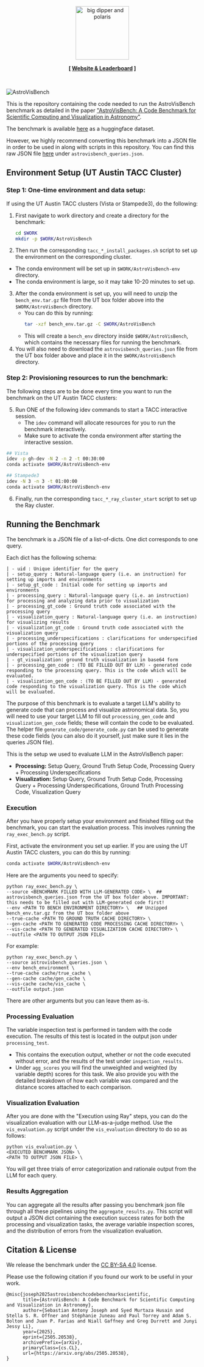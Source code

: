 <p align="center">
  <a href="https://astrovisbench.github.io">
    <img src="imgs/avb_logo.svg" style="height: 10em" alt="big dipper and polaris" />
  </a>
</p>

<p align="center"><strong>[&nbsp;<a href="https://astrovisbench.github.io">Website & Leaderboard</a>&nbsp;]</strong></p>
<br>

![AstroVisBench](imgs/overview-1.png)

This is the repository containing the code needed to run the AstroVisBench benchmark as detailed in the paper ["AstroVisBench: A Code Benchmark for Scientific Computing and Visualization in Astronomy"](https://arxiv.org/abs/2505.20538).

The benchmark is available [here](https://huggingface.co/datasets/sebajoe/AstroVisBench) as a huggingface dataset. 

However, we highly recommend converting this benchmark into a JSON file in order to be used in along with scripts in this repository. You can find this raw JSON file [here](https://utexas.box.com/s/2evj5cs3u2gqndvgc9sd66cmlggl9fg1) under `astrovisbench_queries.json`.


## Environment Setup (UT Austin TACC Cluster)

### Step 1: One-time environment and data setup:

If using the UT Austin TACC clusters (Vista or Stampede3), do the following: 
1. First navigate to work directory and create a directory for the benchmark:
   ```bash
   cd $WORK
   mkdir -p $WORK/AstroVisBench
   ```
2. Then run the corresponding `tacc_*_install_packages.sh` script to set up the environment on the corresponding cluster. 
  - The conda environment will be set up in `$WORK/AstroVisBench-env` directory.
  - The conda environment is large, so it may take 10-20 minutes to set up.
3. After the conda environment is set up, you will need to unzip the `bench_env.tar.gz` file from the UT box folder above into the `$WORK/AstroVisBench` directory. 
   - You can do this by running: 
     ```bash
     tar -xzf bench_env.tar.gz -C $WORK/AstroVisBench
     ```
   - This will create a `bench_env` directory inside `$WORK/AstroVisBench`, which contains the necessary files for running the benchmark.
4. You will also need to download the `astrovisbench_queries.json` file from the UT box folder above and place it in the `$WORK/AstroVisBench` directory.

### Step 2: Provisioning resources to run the benchmark:
The following steps are to be done every time you want to run the benchmark on the UT Austin TACC clusters:

5. Run ONE of the following idev commands to start a TACC interactive session.
   - The `idev` command will allocate resources for you to run the benchmark interactively.
   - Make sure to activate the conda environment after starting the interactive session.
  ```bash
  ## Vista
  idev -p gh-dev -N 2 -n 2 -t 00:30:00
  conda activate $WORK/AstroVisBench-env

  ## Stampede3
  idev -N 3 -n 3 -t 01:00:00 
  conda activate $WORK/AstroVisBench-env
  ```
6. Finally, run the corresponding `tacc_*_ray_cluster_start` script to set up the Ray cluster.


## Running the Benchmark

The benchmark is a JSON file of a list-of-dicts. One dict corresponds to one query. 

Each dict has the following schema:

```
| - uid : Unique identifier for the query
| - setup_query : Natural-language query (i.e. an instruction) for setting up imports and environments
| - setup_gt_code : Initial code for setting up imports and environments
| - processing_query : Natural-language query (i.e. an instruction) for processing and analyzing data prior to visualization
| - processing_gt_code : Ground truth code associated with the processing query
| - visualization_query : Natural-language query (i.e. an instruction) for visualizing results
| - visualization_gt_code : Ground truth code associated with the visualization query
| - processing_underspecifications : clarifications for underspecified portions of the processing query
| - visualization_underspecifications : clarifications for underspecified portions of the visualization query
| - gt_visualization: ground truth visualization in base64 form
| - processing_gen_code : (TO BE FILLED OUT BY LLM) - generated code responding to the processing query. This is the code which will be evaluated.
| - visualization_gen_code : (TO BE FILLED OUT BY LLM) - generated code responding to the visualization query. This is the code which will be evaluated.
```

The purpose of this benchmark is to evaluate a target LLM's ability to generate code that can process and visualize astronomical data. 
So, you will need to use your target LLM to fill out `processing_gen_code` and `visualization_gen_code` fields; these will contain the code to be evaluated.
The helper file `generate_code/generate_code.py` can be used to generate these code fields (you can also do it yourself, just make sure it lies in the queries JSON file).

This is the setup we used to evaluate LLM in the AstroVisBench paper:
- **Processing:** Setup Query, Ground Truth Setup Code, Processing Query + Processing Underspecifications
- **Visualization:** Setup Query, Ground Truth Setup Code, Processing Query + Processing Underspecifications, Ground Truth Processing Code, Visualization Query

### Execution

After you have properly setup your environment and finished filling out the benchmark, you can start the evaluation process. 
This involves running the `ray_exec_bench.py` script. 

First, activate the environment you set up earlier. If you are using the UT Austin TACC clusters, you can do this by running:

```bash
conda activate $WORK/AstroVisBench-env
```

Here are the arguments you need to specify:

```
python ray_exec_bench.py \
--source <BENCHMARK FILLED WITH LLM-GENERATED CODE> \  ## astrovisbench_queries.json from the UT box folder above. IMPORTANT: this needs to be filled out with LLM-generated code first!
--env <PATH TO BENCH ENVIRONMENT DIRECTORY> \   ## Unzipped bench_env.tar.gz from the UT box folder above
--true-cache <PATH TO GROUND TRUTH CACHE DIRECTORY> \
--gen-cache <PATH TO GENERATED CODE PROCESSING CACHE DIRECTORY> \
--vis-cache <PATH TO GENERATED VISUALIZATION CACHE DIRECTORY> \
--outfile <PATH TO OUTPUT JSON FILE>
```

For example:
```
python ray_exec_bench.py \
--source astrovisbench_queries.json \
--env bench_environment \
--true-cache cache/true_cache \
--gen-cache cache/gen_cache \
--vis-cache cache/vis_cache \
--outfile output.json
```

There are other arguments but you can leave them as-is.

### Processing Evaluation

The variable inspection test is performed in tandem with the code execution. The results of this test is located in the output json under `processing_test`. 
- This contains the execution output, whether or not the code executed without error, and the results of the test under `inspection_results`. 
- Under `agg_scores` you will find the unweighted and weighted (by variable depth) scores for this task. We also provide you with the detailed breakdown of how each variable was compared and the distance scores attached to each comparison. 

### Visualization Evaluation

After you are done with the "Execution using Ray" steps, you can do the visualization evaluation with our LLM-as-a-judge method. 
Use the `vis_evaluation.py` script under the `vis_evaluation` directory to do so as follows:

```
python vis_evaluation.py \
<EXECUTED BENCHMARK JSON> \
<PATH TO OUTPUT JSON FILE> \
```

You will get three trials of error categorization and rationale output from the LLM for each query.  

### Results Aggregation

You can aggregate all the results after passing you benchmark json file through all these pipelines using the `aggregate_results.py`. This script will output a JSON dict containing the execution success rates for both the processing and visualization tasks, the average variable inspection scores, and the distribution of errors from the visualization evaluation.

## Citation & License

We release the benchmark under the [CC BY-SA 4.0](https://creativecommons.org/licenses/by-sa/4.0/deed.en) license.

Please use the following citation if you found our work to be useful in your work.

```
@misc{joseph2025astrovisbenchcodebenchmarkscientific,
      title={AstroVisBench: A Code Benchmark for Scientific Computing and Visualization in Astronomy}, 
      author={Sebastian Antony Joseph and Syed Murtaza Husain and Stella S. R. Offner and Stéphanie Juneau and Paul Torrey and Adam S. Bolton and Juan P. Farias and Niall Gaffney and Greg Durrett and Junyi Jessy Li},
      year={2025},
      eprint={2505.20538},
      archivePrefix={arXiv},
      primaryClass={cs.CL},
      url={https://arxiv.org/abs/2505.20538}, 
}
```

